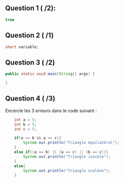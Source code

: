 
## Question 1 ( /2):
```java
true
```

## Question 2 ( /1)
```java
short variable;
```
## Question 3 ( /2)

```java
public static void main(String[] args) {

}
```

## Question 4 ( /3)

Encercle les 3 erreurs dans le code suivant :

```java
    int a = 5;
    int b = 5;
    int c = 5;

    if(a == b && a == c){
        System.out.println("Triangle équilatéral");
    }
    else if((a == b) || (a == c) || (b == c)){
        System.out.println("Triangle isocèle");
    }
    else{
        System.out.println("Triangle scalène");
    }
```
